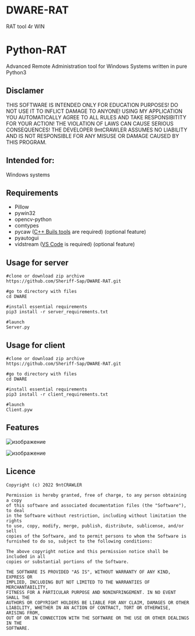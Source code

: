 # DWARE-RAT
RAT tool 4r WIN
# Python-RAT
Advanced Remote Administration tool for Windows Systems written in pure Python3

## Disclamer

THIS SOFTWARE IS INTENDED ONLY FOR EDUCATION PURPOSES! DO NOT USE IT TO INFLICT 
DAMAGE TO ANYONE! USING MY APPLICATION YOU AUTOMATICALLY AGREE TO ALL RULES AND
TAKE RESPONSIBITITY FOR YOUR ACTION! THE VIOLATION OF LAWS CAN CAUSE SERIOUS CONSEQUENCES!
THE DEVELOPER 9ntCRAWLER ASSUMES NO LIABILITY AND IS NOT RESPONSIBLE FOR ANY MISUSE OR DAMAGE 
CAUSED BY THIS PROGRAM.

## Intended for:
Windows systems

## Requirements
+ Pillow
+ pywin32
+ opencv-python
+ comtypes 
+ pycaw ([C++ Buils tools](https://visualstudio.microsoft.com/ru/visual-cpp-build-tools/) are required) (optional feature)
+ pyautogui
+ vidstream ([VS Code](https://code.visualstudio.com/) is required) (optional feature)

## Usage for server
```
#clone or download zip archive
https://github.com/Sheriff-Sap/DWARE-RAT.git

#go to directory with files
cd DWARE
 
#install essential requirements
pip3 install -r server_requirements.txt

#launch 
Server.py
```

## Usage for client
```
#clone or download zip archive
https://github.com/Sheriff-Sap/DWARE-RAT.git

#go to directory with files
cd DWARE

#install essential requirements
pip3 install -r client_requirements.txt

#launch 
Client.pyw
```

## Features
![изображение](https://user-images.githubusercontent.com/92334349/151528654-e2c6ffb4-33df-430b-a965-07fac7773c19.png)

![изображение](https://user-images.githubusercontent.com/92334349/151528715-c83b5d21-4df4-4143-acf4-a67907e180de.png)

## Licence
  
    Copyright (c) 2022 9ntCRAWLER

    Permission is hereby granted, free of charge, to any person obtaining a copy
    of this software and associated documentation files (the "Software"), to deal
    in the Software without restriction, including without limitation the rights
    to use, copy, modify, merge, publish, distribute, sublicense, and/or sell
    copies of the Software, and to permit persons to whom the Software is
    furnished to do so, subject to the following conditions:

    The above copyright notice and this permission notice shall be included in all
    copies or substantial portions of the Software.

    THE SOFTWARE IS PROVIDED "AS IS", WITHOUT WARRANTY OF ANY KIND, EXPRESS OR
    IMPLIED, INCLUDING BUT NOT LIMITED TO THE WARRANTIES OF MERCHANTABILITY,
    FITNESS FOR A PARTICULAR PURPOSE AND NONINFRINGEMENT. IN NO EVENT SHALL THE
    AUTHORS OR COPYRIGHT HOLDERS BE LIABLE FOR ANY CLAIM, DAMAGES OR OTHER
    LIABILITY, WHETHER IN AN ACTION OF CONTRACT, TORT OR OTHERWISE, ARISING FROM,
    OUT OF OR IN CONNECTION WITH THE SOFTWARE OR THE USE OR OTHER DEALINGS IN THE
    SOFTWARE.

